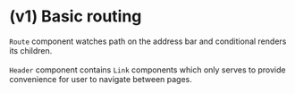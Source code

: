 # (v1) Basic routing

`Route` component watches path on the address bar and conditional renders its children.\
\
`Header` component contains `Link` components which only serves to provide convenience for user to navigate between pages.
